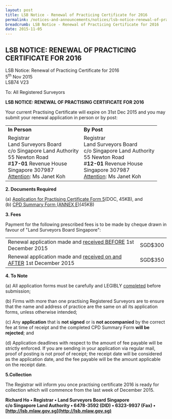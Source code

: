 ```yaml
---
layout: post
title: LSB Notice - Renewal of Practicing Certificate for 2016
permalink: /notices-and-announcements/notices/lsb-notice-renewal-of-practicing-certificate-for-2016/
breadcrumb: LSB Notice - Renewal of Practicing Certificate for 2016
date: 2015-11-05
---
```


LSB NOTICE: RENEWAL OF PRACTICING CERTIFICATE FOR 2016
---

LSB Notice: Renewal of Practicing Certificate for 2016<br>
5<sup>th</sup> Nov 2015<br>
LSB74 V23

To: All Registered Surveyors

**LSB NOTICE: RENEWAL OF PRACTISING CERTIFICATE FOR 2016**<br>

Your current Practising Certificate will expire on 31st Dec 2015 and you may submit your renewal application in person or by post:

<table>
  <tr>
    <td>
      <b>In Person</b>
    </td>
    <td>
      <b>By Post</b>
    </td>
  </tr>
  <tr>
    <td>
      Registrar<br>
      Land Surveyors Board<br>
      c/o Singapore Land Authority<br>
      55 Newton Road<br>
      #<b>17-01</b> Revenue House<br>
      Singapore 307987<br>
      <u>Attention</u>: Ms Janet Koh
    </td>
    <td>
      Registrar<br>
      Land Surveyors Board<br>
      c/o Singapore Land Authority<br>
      55 Newton Road<br>
      #<b>12-01</b> Revenue House<br>
      Singapore 307987<br>
      <u>Attention</u>: Ms Janet Koh
    </td>
  </tr>
</table>

**2. Documents Required**

(a) [Application for Practising Certificate Form 5](/files/LSBForm5-Application-for-Practising-Certificate.doc)(DOC, 45KB), and<br>
(b) [CPD Summary Form (ANNEX E)](/files/CPDSummaryForm_AnnexE.pdf)(45KB)<br>

**3. Fees**

Payment for the following prescribed fees is to be made by cheque drawn in favour of "Land Surveyors Board Singapore":

<table>
  <tr>
    <td>Renewal application made and <u>received BEFORE</u> 1st December 2015</td>
    <td>SGD$300</td>
  </tr>
  <tr>
    <td>Renewal application made and <u>received on and AFTER</u> 1st December 2015</td>
    <td>SGD$350</td>
  </tr>
</table>

**4. To Note**

(a) All application forms must be carefully and LEGIBLY <u>completed</u> before submission;

(b) Firms with more than one practising Registered Surveyors are to ensure that the name and address of practice are the same on all its application forms, unless otherwise intended;

(c) Any **application** that is **not signed** or is **not accompanied** by the correct fee at time of receipt and the completed CPD Summary Form **will be rejected**; and

(d) Application deadlines with respect to the amount of fee payable will be strictly enforced. If you are sending in your application via regular mail, proof of posting is not proof of receipt; the receipt date will be considered as the application date, and the fee payable will be the amount applicable on the receipt date.

**5.Collection**

The Registrar will inform you once practising certificate 2016 is ready for collection which will commence from the last week of December 2015.

**Richard Ho • Registrar • Land Surveyors Board Singapore**<br>
**c/o Singapore Land Authority • 6478-3592 (DID) • 6323-9937 (Fax) • <br>
[http://lsb.mlaw.gov.sg](http://lsb.mlaw.gov.sg)**
